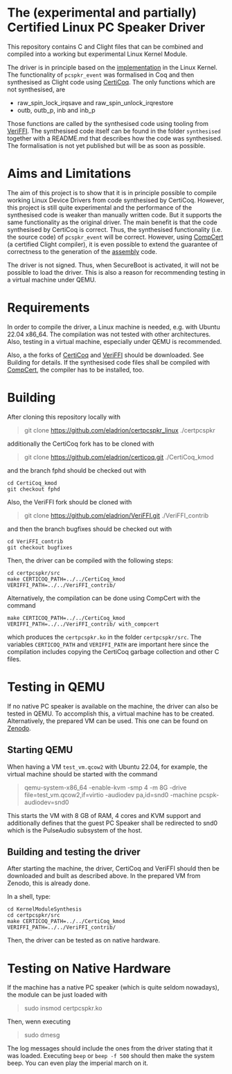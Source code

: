 # The (experimental and partially) Certified Linux PC Speaker Driver

This repository contains C and Clight files that can be combined and
compiled into a working but experimental Linux Kernel Module.

The driver is in principle based on the [implementation](https://github.com/torvalds/linux/blob/master/drivers/input/misc/pcspkr.c)
in the Linux Kernel. The functionality of `pcspkr_event` was formalised in Coq and then
synthesised as Clight code using [CertiCoq](https://github.com/CertiCoq/certicoq).
The only functions which are not synthesised, are

- raw_spin_lock_irqsave and raw_spin_unlock_irqrestore
- outb, outb_p, inb and inb_p

Those functions are called by the synthesised code using tooling from [VeriFFI](https://github.com/CertiCoq/VeriFFI).
The synthesised code itself can be found in the folder `synthesised` together with a README.md that
describes how the code was synthesised.
The formalisation is not yet published but will be as soon as possible.

# Aims and Limitations

The aim of this project is to show that it is in principle possible to compile working Linux
Device Drivers from code synthesised by CertiCoq. However, this project is still quite experimental
and the performance of the synthesised code is weaker than manually written code. 
But it supports the same functionality as the original driver.
The main benefit is that the code synthesised by CertiCoq is correct. Thus, the synthesised
functionality (i.e. the source code) of `pcspkr_event` will be correct.
However, using [CompCert](https://compcert.org/) (a certified Clight compiler), it is even possible
to extend the guarantee of correctness to the generation of the [assembly](https://compcert.org/man/manual001.html) code.

The driver is not signed. Thus, when SecureBoot is activated, it will not be possible to load the driver.
This is also a reason for recommending testing in a virtual machine under QEMU.

# Requirements

In order to compile the driver, a Linux machine is needed, e.g. with Ubuntu 22.04 x86_64.
The compilation was not tested with other architectures. Also, testing in a virtual machine,
especially under QEMU is recommended.

Also, a the forks of [CertiCoq](https://github.com/eladrion/certicoq/tree/fphd) and [VeriFFI](https://github.com/eladrion/VeriFFI/tree/bugfixes) should be downloaded.
See Building for details. If the synthesised code files shall be compiled with [CompCert](https://compcert.org/),
the compiler has to be installed, too.

# Building

After cloning this repository locally with

> git clone https://github.com/eladrion/certpcspkr_linux ./certpcspkr

additionally the CertiCoq fork has to be cloned with

> git clone https://github.com/eladrion/certicoq.git ./CertiCoq_kmod

and the branch fphd should be checked out with

```
cd CertiCoq_kmod
git checkout fphd
```

Also, the VeriFFI fork should be cloned with

> git clone https://github.com/eladrion/VeriFFI.git ./VeriFFI_contrib

and then the branch bugfixes should be checked out with

```
cd VeriFFI_contrib
git checkout bugfixes
```

Then, the driver can be compiled with the following steps:

```
cd certpcspkr/src
make CERTICOQ_PATH=../../CertiCoq_kmod VERIFFI_PATH=../../VeriFFI_contrib/
```

Alternatively, the compilation can be done using CompCert with the command

```
make CERTICOQ_PATH=../../CertiCoq_kmod VERIFFI_PATH=../../VeriFFI_contrib/ with_compcert
```

which produces the `certpcspkr.ko` in the folder `certpcspkr/src`.
The variables `CERTICOQ_PATH` and `VERIFFI_PATH` are important here since the compilation includes copying the CertiCoq garbage collection
and other C files.

# Testing in QEMU

If no native PC speaker is available on the machine, the driver can also be tested in QEMU.
To accomplish this, a virtual machine has to be created. Alternatively, the prepared VM can be used.
This one can be found on [Zenodo](https://doi.org/10.5281/zenodo.10693554).

## Starting QEMU

When having a VM `test_vm.qcow2` with Ubuntu 22.04, for example, the virtual machine should be started with the command

> qemu-system-x86_64 -enable-kvm -smp 4 -m 8G -drive file=test_vm.qcow2,if=virtio -audiodev pa,id=snd0 -machine pcspk-audiodev=snd0

This starts the VM with 8 GB of RAM, 4 cores and KVM support and additionally defines that the guest PC Speaker shall be
redirected to snd0 which is the PulseAudio subsystem of the host.

## Building and testing the driver

After starting the machine, the driver, CertiCoq and VeriFFI should then be downloaded and built as described above.
In the prepared VM from Zenodo, this is already done.

In a shell, type:

```
cd KernelModuleSynthesis
cd certpcspkr/src
make CERTICOQ_PATH=../../CertiCoq_kmod VERIFFI_PATH=../../VeriFFI_contrib/
```

Then, the driver can be tested as on native hardware.

# Testing on Native Hardware

If the machine has a native PC speaker (which is quite seldom nowadays), the module can be just loaded with

> sudo insmod certpcspkr.ko

Then, wenn executing

> sudo dmesg

The log messages should include the ones from the driver stating that it was loaded.
Executing `beep` or `beep -f 500` should then make the system beep. You can even play the
imperial march on it.
